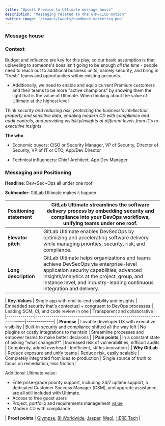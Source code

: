 ```yaml
---
title: "Upsell Premium to Ultimate message house"
description: "Messaging related to the GTM-CICD motion"
twitter_image: '/images/tweets/handbook-marketing.png'
---
```


### Message house

### Context

Budget and influence are key for this play, so our basic assumption is that upleveling to someone's boss isn't going to be enough *all the time* - people need to reach out to additional business units, namely security, and bring in "fresh" teams and opportunities within existing accounts.

- Additionally, we need to enable and equip current Premium customers and their teams to be more "active champions" by showing them the light that is the value of Ultimate. When thinking about the value of Ultimate at the highest level

Think *security and reducing risk, protecting the business's intellectual property and sensitive data, enabling modern CD with compliance and audit controls, and providing visibility/insights at different levels from ICs to executive insights*

**The who**

- Economic buyers: CISO or Security Manager, VP of Security, Director of Security, VP of IT or CTO, App/Dev Director

- Technical influencers: Chief Architect, App Dev Manager

### Messaging and Positioning

**Headline**: Dev+Sec+Ops all under one roof

**Subheader**: GitLab Ultimate makes it happen

| **Positioning statement** | GitLab Ultimate streamlines the software delivery process by embedding security and compliance into your DevOps workflows, unifying teams under one roof. |
|:-----------|--------------------------------------|
| **Elevator pitch** |  GitLab Ultimate enables DevSecOps by optimizing and accelerating software delivery while managing priorities, security, risk, and compliance. |
| **Long description** | GitLab Ultimate helps organizations and teams achieve DevSecOps via enterprise-level application security capabilities, advanced insights/analytics at the project, group, and instance level, and industry-leading continuous integration and delivery. |

| **Key-Values** | Single app with end-to-end visibility and insights | Embedded security that's contextual + congruent to DevOps processes | Leading SCM, CI, and code review in one | Transparent and collaborative |
|--------------|----------------------------------------------------------|--------------|--------------|
| **Promise** | Lovable developer UX with executive visibility  | Built-in security and compliance shifted all the way left | No plugins or costly integrations to maintain | Streamline processes and empower teams to make better decisions |
| **Pain points** | In a constant state of asking "what changed!?" | Increased risk of vulnerabilities, difficult audits | Complexity, added overhead | Inefficient, stifles innovation |
| **Why GitLab** | Reduce exposure and unify teams | Reduce risk, easily scalable |  Completely integrated from idea to production | Single source of truth to focus on remediation, less friction  |

Additional Ultimate value:

- Enterprise-grade priority support, including 24/7 uptime support, a dedicated Customer Success Manager (CSM), and upgrade assistance are all still included with Ultimate.
- Access to free guest users
- Project, portfolio and requirements management [value](https://about.gitlab.com/pricing/ultimate/#project-portfolio-and-requirements-management)
- Modern CD with compliance

| **Proof points** |  [Glympse](https://gitlab.com/gitlab-com/marketing/strategic-marketing/customer-reference-content/case-study-content/-/issues/22), [BI Worldwide](https://gitlab.com/gitlab-com/marketing/brand-product-marketing/customer-reference-content/case-study-content/-/issues/19), [Jasper](https://gitlab.com/gitlab-com/marketing/strategic-marketing/customer-reference-content/case-study-content/-/issues/49), [Wag!](https://gitlab.com/gitlab-com/marketing/strategic-marketing/customer-reference-content/case-study-content/-/issues/14), [HERE Tech](https://developer.here.com/blog/shifting-security-left-in-the-here-platform) |
